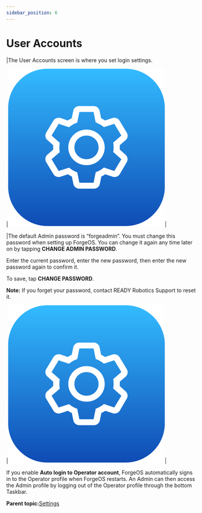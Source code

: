 ```yaml
---
sidebar_position: 6
---
```


# User Accounts

|The User Accounts screen is where you set login settings.

|![](../Images/Settings/Settings-Icon.png)|

|The default Admin password is “forgeadmin”. You must change this password when setting up ForgeOS. You can change it again any time later on by tapping **CHANGE ADMIN PASSWORD**.

Enter the current password, enter the new password, then enter the new password again to confirm it.

To save, tap **CHANGE PASSWORD**.

**Note:** If you forget your password, contact READY Robotics Support to reset it.

|![](../Images/Settings/Settings-Icon.png)|

If you enable **Auto login to Operator account**, ForgeOS automatically signs in to the Operator profile when ForgeOS restarts. An Admin can then access the Admin profile by logging out of the Operator profile through the bottom Taskbar.

**Parent topic:**[Settings](../Settings/SettingsOverview.md)

